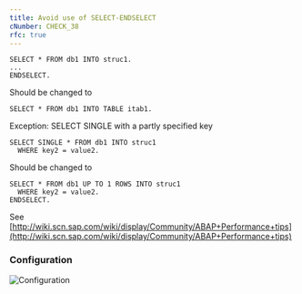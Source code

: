 ```yaml
---
title: Avoid use of SELECT-ENDSELECT
cNumber: CHECK_38
rfc: true
---
```


```abap
SELECT * FROM db1 INTO struc1.
...
ENDSELECT.
```
Should be changed to
```abap
SELECT * FROM db1 INTO TABLE itab1.
```

Exception: SELECT SINGLE with a partly specified key
```abap
SELECT SINGLE * FROM db1 INTO struc1
  WHERE key2 = value2.
```
Should be changed to
```abap
SELECT * FROM db1 UP TO 1 ROWS INTO struc1
  WHERE key2 = value2.
ENDSELECT.  
```

See [http://wiki.scn.sap.com/wiki/display/Community/ABAP+Performance+tips](http://wiki.scn.sap.com/wiki/display/Community/ABAP+Performance+tips)

### Configuration
![Configuration](/img/default_conf.png)
